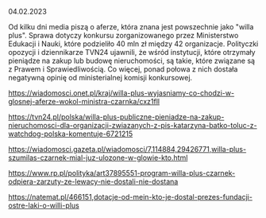 04.02.2023

Od kilku dni media piszą o aferze, która znana jest powszechnie jako "willa plus". Sprawa dotyczy konkursu zorganizowanego przez Ministerstwo Edukacji i Nauki, które podzieliło 40 mln zł między 42 organizacje. Polityczki opozycji i dziennikarze TVN24 ujawnili, że wśród instytucji, które otrzymały pieniądze na zakup lub budowę nieruchomości, są takie, które związane są z Prawem i Sprawiedliwością. Co więcej, ponad połowa z nich dostała negatywną opinię od ministerialnej komisji konkursowej.

https://wiadomosci.onet.pl/kraj/willa-plus-wyjasniamy-co-chodzi-w-glosnej-aferze-wokol-ministra-czarnka/cxz1fll

https://tvn24.pl/polska/willa-plus-publiczne-pieniadze-na-zakup-nieruchomosci-dla-organizacji-zwiazanych-z-pis-katarzyna-batko-toluc-z-watchdog-polska-komentuje-6721215

https://wiadomosci.gazeta.pl/wiadomosci/7,114884,29426771,willa-plus-szumilas-czarnek-mial-juz-ulozone-w-glowie-kto.html

https://www.rp.pl/polityka/art37895551-program-willa-plus-czarnek-odpiera-zarzuty-ze-lewacy-nie-dostali-nie-dostana

https://natemat.pl/466151,dotacje-od-mein-kto-je-dostal-prezes-fundacji-ostre-laki-o-willi-plus